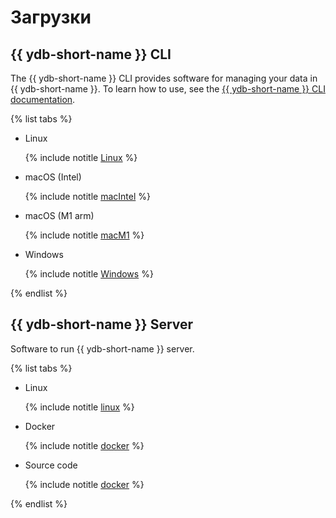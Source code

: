 # Загрузки

## {{ ydb-short-name }} CLI

The {{ ydb-short-name }} CLI  provides software for managing your data in {{ ydb-short-name }}.
To learn how to use, see the [{{ ydb-short-name }} CLI documentation](../reference/ydb-cli/index.md).

{% list tabs %}

- Linux

  {% include notitle [Linux](_includes/ydb-cli/linux.md) %}

- macOS (Intel)

  {% include notitle [macIntel](_includes/ydb-cli/darwin_amd64.md) %}

- macOS (M1 arm)

  {% include notitle [macM1](_includes/ydb-cli/darwin_arm64.md) %}

- Windows

  {% include notitle [Windows](_includes/ydb-cli/windows.md) %}


{% endlist %}

## {{ ydb-short-name }} Server

Software to run {{ ydb-short-name }} server.

{% list tabs %}

- Linux

  {% include notitle [linux](_includes/server/linux.md) %}

- Docker

  {% include notitle [docker](_includes/server/docker.md) %}

- Source code

  {% include notitle [docker](_includes/server/source_code.md) %}


{% endlist %}
